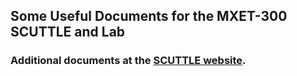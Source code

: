 ## Some Useful Documents for the MXET-300 SCUTTLE and Lab
### Additional documents at the [SCUTTLE website](https://www.scuttlerobot.org/resources).
